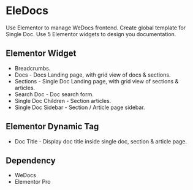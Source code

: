 # EleDocs
Use Elementor to manage WeDocs frontend.
Create global template for Single Doc.
Use 5 Elementor widgets to design you documentation.


## Elementor Widget
* Breadcrumbs.
* Docs - Docs Landing page, with grid view of docs & sections.
* Sections - Single Doc Landing page, with grid view of sections & articles.
* Search Doc - Doc search form.
* Single Doc Children - Section articles.
* Single Doc Sidebar - Section / Article page sidebar.

## Elementor Dynamic Tag
* Doc Title - Display doc title inside single doc, section & article page.

## Dependency
* WeDocs
* Elementor Pro
